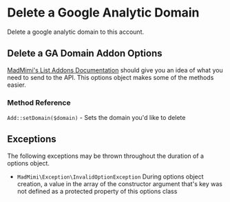 # Delete a Google Analytic Domain

Delete a google analytic domain to this account.

## Delete a GA Domain Addon Options

[MadMimi's List Addons Documentation](https://madmimi.com/developer/addon-api-methods) should give you an idea
of what you need to send to the API.  This options object makes some of the methods easier.   

### Method Reference

`Add::setDomain($domain)` - Sets the domain you'd like to delete

## Exceptions

The following exceptions may be thrown throughout the duration of a options object.  

- `MadMimi\Exception\InvalidOptionException` During options object creation, a value in the array of the constructor argument that's key was not defined as a protected property of this options class
